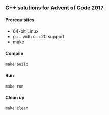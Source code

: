 ### C++ solutions for [Advent of Code 2017](https://adventofcode.com/2017)

#### Prerequisites
* 64-bit Linux
* g++ with c++20 support
* make

#### Compile
    make build

#### Run
    make run

#### Clean up
    make clean

